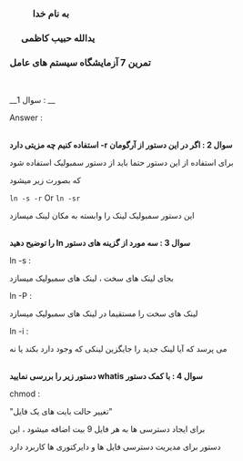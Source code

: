 ### &emsp; &emsp; به نام خدا ###
### &emsp; یدالله حبیب کاظمی ###
### تمرین 7 آزمایشگاه سیستم های عامل ###
<br>

__سوال 1 : __

Answer :
<br><br>

__استفاده کنیم چه مزیتی دارد -r سوال 2 : اگر در این دستور از آرگومان__

برای استفاده از این دستور حتما باید از دستور سمبولیک استفاده شود

که بصورت زیر میشود

`ln -s -r` Or `ln -sr`

این دستور سمبولیک لینک را وابسته به مکان لینک میسازد 
<br><br>

__را توضیح دهید ln سوال 3 : سه مورد از گزینه های دستور__

ln -s :

بجای لینک های سخت ، لینک های سمبولیک میسازد

ln -P :

لینک های سخت را مستقیما در لینک های سمبولیک میسازد

ln -i :

می پرسد که آیا لینک جدید را جایگزین لینکی که وجود دارد بکند یا نه
<br><br>

__دستور زیر را بررسی نمایید whatis سوال 4 : با کمک دستور__

chmod :

"تغییر حالت بایت های یک فایل"

برای ایجاد دسترسی ها به هر فایل 9 بیت اضافه میشود ، این 

دستور برای مدیریت دسترسی فایل ها و دایرکتوری ها کاربرد دارد
